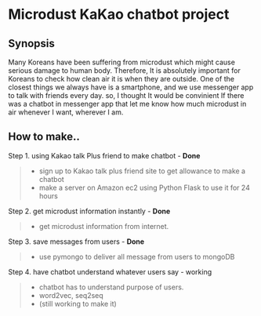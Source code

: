 ﻿# Microdust KaKao chatbot project

## Synopsis
Many Koreans have been suffering from microdust which might cause serious damage to human body.  Therefore, It is absolutely important for Koreans to check how clean air it is when they are outside. One of the closest things we always have is a smartphone, and we use messenger app to talk with friends every day. so, I thought It would be convinient If there was a chatbot in messenger app that let me know how much microdust in air whenever I want, wherever I am. 

## How to make..
Step 1. using Kakao talk Plus friend to make chatbot - **Done** 
> - sign up to Kakao talk plus friend site to get allowance to make a chatbot 
> - make a server on Amazon ec2 using Python Flask to use it for 24 hours

Step 2. get microdust information instantly - **Done**
> - get microdust information from internet.

Step 3. save messages from users - **Done**
> - use pymongo to deliver all message from users to mongoDB

Step 4. have chatbot understand whatever users say - working
> - chatbot has to understand purpose of users.
> - word2vec, seq2seq
> - (still working to make it) 


